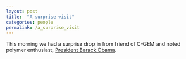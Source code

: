 ```yaml
---
layout: post
title:  "A surprise visit"
categories: people
permalink: /a_surprise_visit
---
```


This morning we had a surprise drop in from friend of C-GEM and noted polymer enthusiast, [President Barack Obama](https://www.barackobama.com/).
